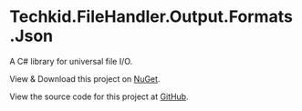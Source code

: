 # Techkid.FileHandler.Output.Formats.Json

A C# library for universal file I/O.

View & Download this project on [NuGet](https://www.nuget.org/packages/Techkid.FileHandler.Output.Formats.Json/).

View the source code for this project at [GitHub](https://github.com/simon-techkid/Techkid.FileHandler.Output.Formats.Json/).
